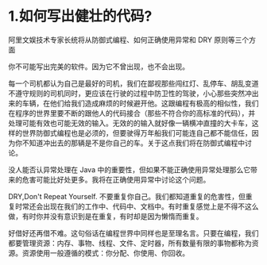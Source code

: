 # 1.如何写出健壮的代码?

阿里文娱技术专家长统将从防御式编程、如何正确使用异常和 DRY 原则等三个方面

你不可能写出完美的软件。因为它不曾出现，也不会出现。

每一个司机都认为自己是最好的司机，我们在鄙视那些闯红灯、乱停车、胡乱变道不遵守规则的司机同时，更应该在行驶的过程中防卫性的驾驶，小心那些突然冲出来的车辆，在他们给我们造成麻烦的时候避开他。这跟编程有极高的相似性，我们在程序的世界里要不断的跟他人的代码接合（那些不符合你的高标准的代码），并处理可能有效也可能无效的输入。无效的的输入就好像一辆横冲直撞的大卡车，这样的世界防御式编程也是必须的，但要驶得万年船我们可能连自己都不能信任，因为你不知道冲出去的那辆是不是你自己的车。关于这点我们将在防御式编程中讨论。

没人能否认异常处理在 Java 中的重要性，但如果不能正确使用异常处理那么它带来的危害可能比好处更多。我将在正确使用异常中讨论这个问题。

DRY,Don't Repeat Yourself. 不要重复你自己。我们都知道重复的危害性，但重复时常还会出现在我们的工作中、代码中、文档中。有时重复感觉上是不得不这么做，有时你并没有意识到是在重复，有时却是因为懒惰而重复。

好借好还再借不难。这句俗话在编程世界中同样也是至理名言。只要在编程，我们都要管理资源：内存、事物、线程、文件、定时器，所有数量有限的事物都称为资源。资源使用一般遵循的模式：你分配、你使用、你回收。

